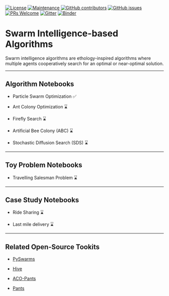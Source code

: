 [![License](https://img.shields.io/badge/License-Apache%202.0-blue.svg)](https://opensource.org/licenses/Apache-2.0) 
[![Maintenance](https://img.shields.io/badge/Maintained%3F-yes-green.svg)](https://GitHub.com/Naereen/StrapDown.js/graphs/commit-activity) 
[![GitHub contributors](https://img.shields.io/github/contributors/Naereen/StrapDown.js.svg)](https://github.com/SmartMobilityAlgorithms/GettingStarted/graphs/contributors) 
[![GitHub issues](https://img.shields.io/github/issues/Naereen/StrapDown.js.svg)](https://github.com/SmartMobilityAlgorithms/Swarm-Intelligence-based-Algorithms/issues) 
[![PRs Welcome](https://img.shields.io/badge/PRs-welcome-brightgreen.svg?style=flat-square)](https://github.com/SmartMobilityAlgorithms/Swarm-Intelligence-based-Algorithms/pulls)
[![Gitter](https://badges.gitter.im/SmartMobilityAlgorithms/community.svg)](https://gitter.im/SmartMobilityAlgorithms/community?utm_source=badge&utm_medium=badge&utm_campaign=pr-badge)
[![Binder](https://mybinder.org/badge_logo.svg)](https://mybinder.org/v2/gh/SmartMobilityAlgorithms/Swarm-Intelligence-based-Algorithms/master)

# Swarm Intelligence-based Algorithms
Swarm intelligence algorithms are ethology-inspired algorithms where multiple agents cooperatively search for an optimal or near-optimal solution.

---
## Algorithm Notebooks

- Particle Swarm Optimization :white_check_mark:

- Ant Colony Optimization :hourglass:

- Firefly Search :hourglass:

- Artificial Bee Colony (ABC) :hourglass:

- Stochastic Diffusion Search (SDS) :hourglass:

---

## Toy Problem Notebooks

- Travelling Salesman Problem :hourglass:

---
## Case Study Notebooks

- Ride Sharing :hourglass:

- Last mile delivery :hourglass:

---
## Related Open-Source Tookits

- [PySwarms](https://pyswarms.readthedocs.io/en/latest/index.html)

- [Hive](https://rwuilbercq.github.io/Hive/)

- [ACO-Pants](https://pypi.org/project/ACO-Pants/)

- [Pants](https://aco-pants.readthedocs.io/en/latest/)
